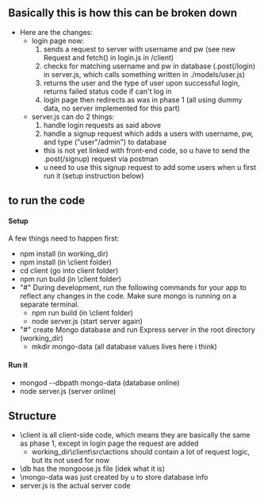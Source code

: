 ## Basically this is how this can be broken down

- Here are the changes:
  - login page now:
    1. sends a request to server with username and pw (see new Request and fetch() in login.js in /client)
    2. checks for matching username and pw in database (.post(/login) in server.js, which calls something written in ./models/user.js)
    3. returns the user and the type of user upon successful login, returns failed status code if can't log in
    4. login page then redirects as was in phase 1 (all using dummy data, no server implemented for this part)
  - server.js can do 2 things:
    1. handle login requests as said above
    2. handle a signup request which adds a users with username, pw, and type ("user"/admin") to database
      - this is not yet linked with front-end code, so u have to send the .post(/signup) request via postman
      - u need to use this signup request to add some users when u first run it (setup instruction below)
      
## to run the code
#### Setup
A few things need to happen first:
- npm install (in working_dir)
- npm install (in \client folder)
- cd client (go into client folder)
- npm run build (in \client folder)
- "#" During development, run the following commands for your app to reflect any changes in the code. Make sure mongo is running on a separate terminal.
  - npm run build (in \client folder)
  - node server.js (start server again)
- "#" create Mongo database and run Express server in the root directory (working_dir)
  - mkdir mongo-data (all database values lives here i think)
  
#### Run it
- mongod --dbpath mongo-data (database online)
- node server.js (server online)


## Structure
- \client is all client-side code, which means they are basically the same as phase 1, except in login page the request are added
  - working_dir\client\src\actions should contain a lot of request logic, but its not used for now
- \db has the mongoose.js file (idek what it is)
- \mongo-data was just created by u to store database info
- server.js is the actual server code
